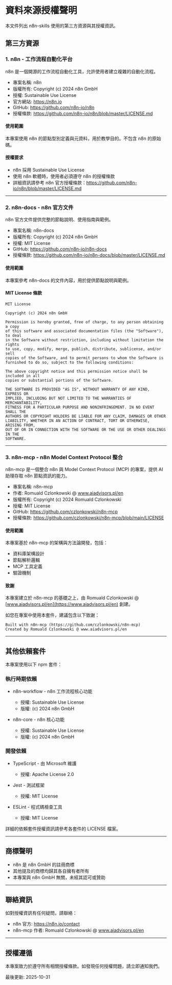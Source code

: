 # 資料來源授權聲明

本文件列出 n8n-skills 使用的第三方資源與其授權資訊。

## 第三方資源

### 1. n8n - 工作流程自動化平台

n8n 是一個開源的工作流程自動化工具，允許使用者建立複雜的自動化流程。

- 專案名稱: n8n
- 版權所有: Copyright (c) 2024 n8n GmbH
- 授權: Sustainable Use License
- 官方網站: https://n8n.io
- GitHub: https://github.com/n8n-io/n8n
- 授權條款: https://github.com/n8n-io/n8n/blob/master/LICENSE.md

#### 使用範圍

本專案使用 n8n 的節點型別定義與元資料，用於教學目的。不包含 n8n 的原始碼。

#### 授權要求

- n8n 採用 Sustainable Use License
- 使用 n8n 軟體時，使用者必須遵守 n8n 的授權條款
- 詳細資訊請參考 n8n 官方授權條款：https://github.com/n8n-io/n8n/blob/master/LICENSE.md

---

### 2. n8n-docs - n8n 官方文件

n8n 官方文件提供完整的節點說明、使用指南與範例。

- 專案名稱: n8n-docs
- 版權所有: Copyright (c) 2024 n8n GmbH
- 授權: MIT License
- GitHub: https://github.com/n8n-io/n8n-docs
- 授權條款: https://github.com/n8n-io/n8n-docs/blob/master/LICENSE.md

#### 使用範圍

本專案參考 n8n-docs 的文件內容，用於提供節點說明與範例。

#### MIT License 條款

```
MIT License

Copyright (c) 2024 n8n GmbH

Permission is hereby granted, free of charge, to any person obtaining a copy
of this software and associated documentation files (the "Software"), to deal
in the Software without restriction, including without limitation the rights
to use, copy, modify, merge, publish, distribute, sublicense, and/or sell
copies of the Software, and to permit persons to whom the Software is
furnished to do so, subject to the following conditions:

The above copyright notice and this permission notice shall be included in all
copies or substantial portions of the Software.

THE SOFTWARE IS PROVIDED "AS IS", WITHOUT WARRANTY OF ANY KIND, EXPRESS OR
IMPLIED, INCLUDING BUT NOT LIMITED TO THE WARRANTIES OF MERCHANTABILITY,
FITNESS FOR A PARTICULAR PURPOSE AND NONINFRINGEMENT. IN NO EVENT SHALL THE
AUTHORS OR COPYRIGHT HOLDERS BE LIABLE FOR ANY CLAIM, DAMAGES OR OTHER
LIABILITY, WHETHER IN AN ACTION OF CONTRACT, TORT OR OTHERWISE, ARISING FROM,
OUT OF OR IN CONNECTION WITH THE SOFTWARE OR THE USE OR OTHER DEALINGS IN THE
SOFTWARE.
```

---

### 3. n8n-mcp - n8n Model Context Protocol 整合

n8n-mcp 是一個整合 n8n 與 Model Context Protocol (MCP) 的專案，提供 AI 助理存取 n8n 節點資訊的能力。

- 專案名稱: n8n-mcp
- 作者: Romuald Czlonkowski @ www.aiadvisors.pl/en
- 版權所有: Copyright (c) 2024 Romuald Czlonkowski
- 授權: MIT License
- GitHub: https://github.com/czlonkowski/n8n-mcp
- 授權條款: https://github.com/czlonkowski/n8n-mcp/blob/main/LICENSE

#### 使用範圍

本專案基於 n8n-mcp 的架構與方法論開發，包括：

- 資料庫架構設計
- 節點解析邏輯
- MCP 工具定義
- 驗證機制

#### 致謝

本專案建立於 n8n-mcp 的基礎之上，由 Romuald Czlonkowski @ [www.aiadvisors.pl/en](https://www.aiadvisors.pl/en) 創建。

如您在專案中使用本套件，建議包含以下致謝：

```
Built with n8n-mcp (https://github.com/czlonkowski/n8n-mcp)
Created by Romuald Czlonkowski @ www.aiadvisors.pl/en
```

---

## 其他依賴套件

本專案使用以下 npm 套件：

### 執行時期依賴

- n8n-workflow - n8n 工作流程核心功能
  - 授權: Sustainable Use License
  - 版權: (c) 2024 n8n GmbH

- n8n-core - n8n 核心功能
  - 授權: Sustainable Use License
  - 版權: (c) 2024 n8n GmbH

### 開發依賴

- TypeScript - 由 Microsoft 維護
  - 授權: Apache License 2.0

- Jest - 測試框架
  - 授權: MIT License

- ESLint - 程式碼檢查工具
  - 授權: MIT License

詳細的依賴套件授權資訊請參考各套件的 LICENSE 檔案。

---

## 商標聲明

- n8n 是 n8n GmbH 的註冊商標
- 其他提及的商標均歸其各自擁有者所有
- 本專案與 n8n GmbH 無關，未經其認可或贊助

---

## 聯絡資訊

如對授權資訊有任何疑問，請聯絡：

- n8n 官方: https://n8n.io/contact
- n8n-mcp 作者: Romuald Czlonkowski @ www.aiadvisors.pl/en

---

## 授權遵循

本專案致力於遵守所有相關授權條款。如發現任何授權問題，請立即通知我們。

最後更新: 2025-10-31
